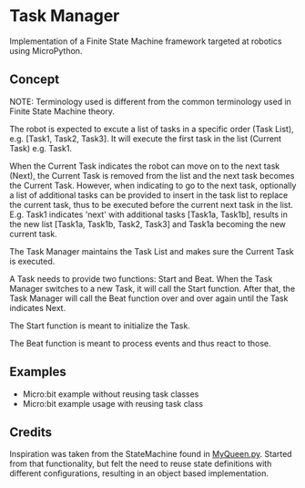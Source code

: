 # Task Manager

Implementation of a Finite State Machine framework targeted at robotics using MicroPython.

## Concept
NOTE: Terminology used is different from the common terminology used in Finite State Machine theory.

The robot is expected to excute a list of tasks in a specific order (Task List), e.g. [Task1, Task2, Task3].
It will execute the first task in the list (Current Task) e.g. Task1.

When the Current Task indicates the robot can move on to the next task (Next), the Current Task is removed from the list and the next task becomes the Current Task.
However, when indicating to go to the next task, optionally a list of additional tasks can be provided to insert in the task list to replace the current task, thus to be executed before the current next task in the list.
E.g. Task1 indicates 'next' with additional tasks [Task1a, Task1b], results in the new list [Task1a, Task1b, Task2, Task3] and Task1a becoming the new current task.

The Task Manager maintains the Task List and makes sure the Current Task is executed.

A Task needs to provide two functions: Start and Beat.
When the Task Manager switches to a new Task, it will call the Start function.
After that, the Task Manager will call the Beat function over and over again until the Task indicates Next.

The Start function is meant to initialize the Task.

The Beat function is meant to process events and thus react to those.

## Examples
* Micro:bit example without reusing task classes
* Micro:bit example usage with reusing task class


## Credits
Inspiration was taken from the StateMachine found in [MyQueen.py](https://github.com/HccPythonRobotics/MaqueenPlus/blob/4b6518f61194a610a1954bdfced58ab0563d8c3c/Workshop2/MyQueen.py).
Started from that functionality, but felt the need to reuse state definitions with different configurations, resulting in an object based implementation. 
